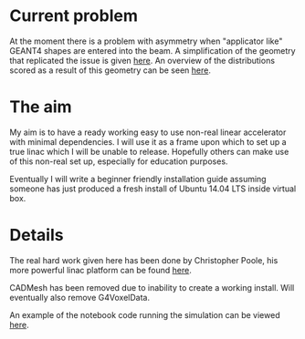 # Current problem

At the moment there is a problem with asymmetry when "applicator like" GEANT4 shapes are entered into the beam. A simplification of the geometry that replicated the issue is given [here](https://github.com/SimonBiggs/linac/blob/master/machine/asymmetricProblem.yaml). An overview of the distributions scored as a result of this geometry can be seen [here](http://nbviewer.ipython.org/github/SimonBiggs/linac/blob/master/figures.ipynb).


# The aim
My aim is to have a ready working easy to use non-real linear accelerator with minimal dependencies. I will use it as a frame upon which to set up a true linac which I will be unable to release. Hopefully others can make use of this non-real set up, especially for education purposes.

Eventually I will write a beginner friendly installation guide assuming someone has just produced a fresh install of Ubuntu 14.04 LTS inside virtual box.


# Details 
The real hard work given here has been done by Christopher Poole, his more powerful linac platform can be found [here](https://github.com/christopherpoole/linac).

CADMesh has been removed due to inability to create a working install. Will eventually also remove G4VoxelData.

An example of the notebook code running the simulation can be viewed [here](http://nbviewer.ipython.org/github/SimonBiggs/linac/blob/master/main.ipynb).
